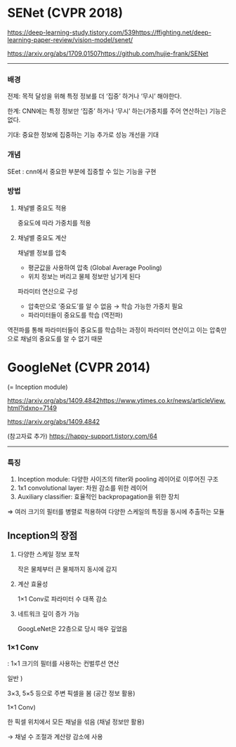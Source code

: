 # SENet (CVPR 2018)

https://deep-learning-study.tistory.com/539https://ffighting.net/deep-learning-paper-review/vision-model/senet/

https://arxiv.org/abs/1709.01507https://github.com/hujie-frank/SENet

---

### 배경

전제: 목적 달성을 위해 특정 정보를 더 ‘집중’ 하거나 ‘무시’ 해야한다.

한계: CNN에는 특정 정보만 ‘집중’ 하거나 ‘무시’ 하는(가중치를 주어 연산하는) 기능은 없다.

기대: 중요한 정보에 집중하는 기능 추가로 성능 개선을 기대

### 개념

SEet : cnn에서  중요한 부분에 집중할 수 있는 기능을 구현

### 방법

1. 채널별 중요도 적용
    
    중요도에 따라 가중치를 적용
    
2. 채널별 중요도 계산
    
    채널별 정보를 압축
    
    - 평균값을 사용하여 압축 (Global Average Pooling)
    - 위치 정보는 버리고 물체 정보만 남기게 된다
    
    파라미터 연산으로 구성
    
    - 압축만으로 ‘중요도’를 알 수 없음 → 학습 가능한 가중치 필요
    - 파라미터들이 중요도를 학습 (역전파)

역전파를 통해 파라미터들이 중요도를 학습하는 과정이 파라미터 연산이고 이는 압축만으로 채널의 중요도를 알 수 없기 때문

# GoogleNet (CVPR 2014)

(= Inception module)

https://arxiv.org/abs/1409.4842https://www.ytimes.co.kr/news/articleView.html?idxno=7149

https://arxiv.org/abs/1409.4842

(참고자료 추가) https://happy-support.tistory.com/64

---

### 특징

1. Inception module: 다양한 사이즈의 filter와 pooling 레이어로 이루어진 구조
2. 1x1 convolutional layer: 차원 감소를 위한 레이어
3. Auxiliary classifier: 효율적인 backpropagation을 위한 장치

⇒ 여러 크기의 필터를 병렬로 적용하여 다양한 스케일의 특징을 동시에 추출하는 모듈

## Inception의 장점

1.  다양한 스케일 정보 포착
    
    작은 물체부터 큰 물체까지 동시에 감지
    
2. 계산 효율성
    
    1×1 Conv로 파라미터 수 대폭 감소
    
3. 네트워크 깊이 증가 가능
    
    GoogLeNet은 22층으로 당시 매우 깊었음
    

### 1×1 Conv

: 1×1 크기의 필터를 사용하는 컨벌루션 연산

일반 )

3×3, 5×5 등으로 주변 픽셀을 봄 (공간 정보 활용)

1×1 Conv)

한 픽셀 위치에서 모든 채널을 섞음 (채널 정보만 활용)

→ 채널 수 조절과 계산량 감소에 사용
